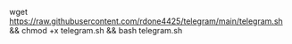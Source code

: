 wget https://raw.githubusercontent.com/rdone4425/telegram/main/telegram.sh && chmod +x telegram.sh && bash telegram.sh
